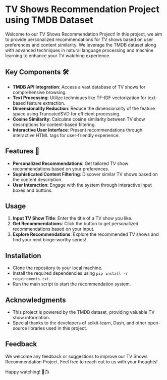 # TV Shows Recommendation Project using TMDB Dataset

Welcome to our TV Shows Recommendation Project! In this project, we aim to provide personalized recommendations for TV shows based on user preferences and content similarity. We leverage the TMDB dataset along with advanced techniques in natural language processing and machine learning to enhance your TV watching experience.

## Key Components 🛠️

- **TMDB API Integration**: Access a vast database of TV shows for comprehensive browsing.
- **Text Processing**: Utilize techniques like TF-IDF vectorization for text-based feature extraction.
- **Dimensionality Reduction**: Reduce the dimensionality of the feature space using TruncatedSVD for efficient processing.
- **Cosine Similarity**: Calculate cosine similarity between TV show descriptions for content-based filtering.
- **Interactive User Interface**: Present recommendations through interactive HTML tags for user-friendly experience.

## Features 🌟

- **Personalized Recommendations**: Get tailored TV show recommendations based on your preferences.
- **Sophisticated Content Filtering**: Discover similar TV shows based on the content description.
- **User Interaction**: Engage with the system through interactive input boxes and buttons.

## Usage

1. **Input TV Show Title**: Enter the title of a TV show you like.
2. **Get Recommendations**: Click the button to get personalized recommendations based on your input.
3. **Explore Recommendations**: Explore the recommended TV shows and find your next binge-worthy series!

## Installation

- Clone the repository to your local machine.
- Install the required dependencies using `pip install -r requirements.txt`.
- Run the main script to start the recommendation system.

## Acknowledgments

- This project is powered by the TMDB dataset, providing valuable TV show information.
- Special thanks to the developers of scikit-learn, Dash, and other open-source libraries used in this project.

## Feedback

We welcome any feedback or suggestions to improve our TV Shows Recommendation Project. Feel free to reach out to us with your thoughts!

Happy watching! 🍿📺
